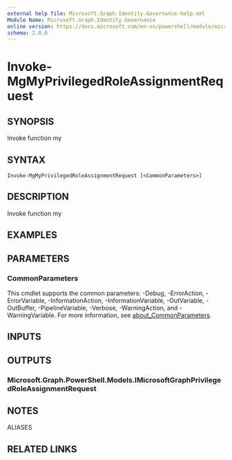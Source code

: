 ```yaml
---
external help file: Microsoft.Graph.Identity.Governance-help.xml
Module Name: Microsoft.Graph.Identity.Governance
online version: https://docs.microsoft.com/en-us/powershell/module/microsoft.graph.identity.governance/invoke-mgmyprivilegedroleassignmentrequest
schema: 2.0.0
---
```


# Invoke-MgMyPrivilegedRoleAssignmentRequest

## SYNOPSIS
Invoke function my

## SYNTAX

```
Invoke-MgMyPrivilegedRoleAssignmentRequest [<CommonParameters>]
```

## DESCRIPTION
Invoke function my

## EXAMPLES

## PARAMETERS

### CommonParameters
This cmdlet supports the common parameters: -Debug, -ErrorAction, -ErrorVariable, -InformationAction, -InformationVariable, -OutVariable, -OutBuffer, -PipelineVariable, -Verbose, -WarningAction, and -WarningVariable. For more information, see [about_CommonParameters](http://go.microsoft.com/fwlink/?LinkID=113216).

## INPUTS

## OUTPUTS

### Microsoft.Graph.PowerShell.Models.IMicrosoftGraphPrivilegedRoleAssignmentRequest

## NOTES

ALIASES

## RELATED LINKS
